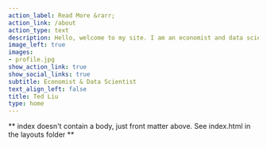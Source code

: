 ```yaml
---
action_label: Read More &rarr;
action_link: /about
action_type: text
description: Hello, welcome to my site. I am an economist and data scientist. I am passionate about using data insights to help understand and address pressing economic issues such as climate change. An integrator with technical depth, I have the ability to communicate and collaborate across multiple disciplines, and to inform a diverse set of stake- holders in their decision-making.
image_left: true
images:
- profile.jpg
show_action_link: true
show_social_links: true
subtitle: Economist & Data Scientist
text_align_left: false
title: Ted Liu
type: home
---
```


** index doesn't contain a body, just front matter above.
See index.html in the layouts folder **
